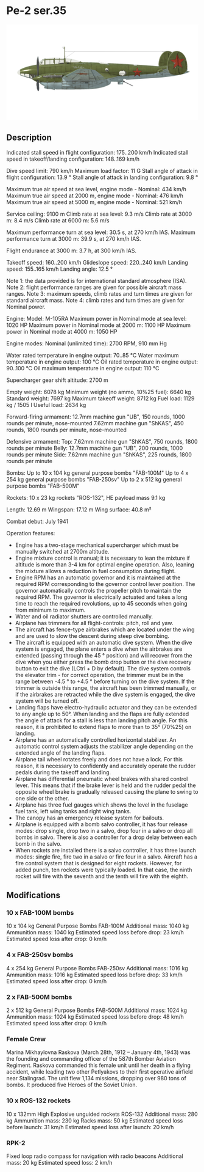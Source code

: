 # Pe-2 ser.35

![pe2s35](../images/pe2s35.png)

## Description

Indicated stall speed in flight configuration: 175..200 km/h
Indicated stall speed in takeoff/landing configuration: 148..169 km/h

Dive speed limit: 790 km/h
Maximum load factor: 11 G
Stall angle of attack in flight configuration: 13.9 °
Stall angle of attack in landing configuration: 9.8 °

Maximum true air speed at sea level, engine mode - Nominal: 434 km/h
Maximum true air speed at 2000 m, engine mode - Nominal: 476 km/h
Maximum true air speed at 5000 m, engine mode - Nominal: 521 km/h

Service ceiling: 9100 m
Climb rate at sea level: 9.3 m/s
Climb rate at 3000 m: 8.4 m/s
Climb rate at 6000 m: 5.6 m/s

Maximum performance turn at sea level: 30.5 s, at 270 km/h IAS.
Maximum performance turn at 3000 m: 39.9 s, at 270 km/h IAS.

Flight endurance at 3000 m: 3.7 h, at 300 km/h IAS.

Takeoff speed: 160..200 km/h
Glideslope speed: 220..240 km/h
Landing speed: 155..165 km/h
Landing angle: 12.5 °

Note 1: the data provided is for international standard atmosphere (ISA).
Note 2: flight performance ranges are given for possible aircraft mass ranges.
Note 3: maximum speeds, climb rates and turn times are given for standard aircraft mass.
Note 4: climb rates and turn times are given for Nominal power.

Engine:
Model: M-105RA
Maximum power in Nominal mode at sea level: 1020 HP
Maximum power in Nominal mode at 2000 m: 1100 HP
Maximum power in Nominal mode at 4000 m: 1050 HP

Engine modes:
Nominal (unlimited time): 2700 RPM, 910 mm Hg

Water rated temperature in engine output: 70..85 °C
Water maximum temperature in engine output: 100 °C
Oil rated temperature in engine output: 90..100 °C
Oil maximum temperature in engine output: 110 °C

Supercharger gear shift altitude: 2700 m

Empty weight: 6078 kg
Minimum weight (no ammo, 10%25 fuel): 6640 kg
Standard weight: 7697 kg
Maximum takeoff weight: 8712 kg
Fuel load: 1129 kg / 1505 l
Useful load: 2634 kg

Forward-firing armament:
12.7mm machine gun "UB", 150 rounds, 1000 rounds per minute, nose-mounted
7.62mm machine gun "ShKAS", 450 rounds, 1800 rounds per minute, nose-mounted

Defensive armament:
Top: 7.62mm machine gun "ShKAS", 750 rounds, 1800 rounds per minute
Belly: 12.7mm machine gun "UB", 200 rounds, 1000 rounds per minute
Side: 7.62mm machine gun "ShKAS", 225 rounds, 1800 rounds per minute

Bombs:
Up to 10 x 104 kg general purpose bombs "FAB-100M"
Up to 4 x 254 kg general purpose bombs "FAB-250sv"
Up to 2 x 512 kg general purpose bombs "FAB-500M"

Rockets:
10 x 23 kg rockets "ROS-132", HE payload mass 9.1 kg

Length: 12.69 m
Wingspan: 17.12 m
Wing surface: 40.8 m²

Combat debut: July 1941

Operation features:
- Engine has a two-stage mechanical supercharger which must be manually switched at 2700m altitude.
- Engine mixture control is manual; it is necessary to lean the mixture if altitude is more than 3-4 km for optimal engine operation. Also, leaning the mixture allows a reduction in fuel consumption during flight.
- Engine RPM has an automatic governor and it is maintained at the required RPM corresponding to the governor control lever position. The governor automatically controls the propeller pitch to maintain the required RPM. The governor is electrically actuated and takes a long time to reach the required revolutions, up to 45 seconds when going from minimum to maximum.
- Water and oil radiator shutters are controlled manually.
- Airplane has trimmers for all flight-controls: pitch, roll and yaw.
- The aircraft has fence-type airbrakes which are located under the wing and are used to slow the descent during steep dive bombing.
- The aircraft is equipped with an automatic dive system. When the dive system is engaged, the plane enters a dive when the airbrakes are extended (passing through the 45 ° position) and will recover from the dive when you either press the bomb drop button or the dive recovery button to exit the dive (LCtrl + D by default). The dive system controls the elevator trim - for correct operation, the trimmer must be in the range between -4.5 ° to +4.5 ° before turning on the dive system. If the trimmer is outside this range, the aircraft has been trimmed manually, or if the airbrakes are retracted while the dive system is engaged, the dive system will be turned off.
- Landing flaps have electro-hydraulic actuator and they can be extended to any angle up to 50°. When landing and the flaps are fully extended the angle of attack for a stall is less than landing pitch angle. For this reason, it is prohibited to extend flaps to more than to 35° (70%25) on landing.
- Airplane has an automatically controlled horizontal stabilizer. An automatic control system adjusts the stabilizer angle depending on the extended angle of the landing flaps.
- Airplane tail wheel rotates freely and does not have a lock. For this reason, it is necessary to confidently and accurately operate the rudder pedals during the takeoff and landing.
- Airplane has differential pneumatic wheel brakes with shared control lever. This means that if the brake lever is held and the rudder pedal the opposite wheel brake is gradually released causing the plane to swing to one side or the other.
- Airplane has three fuel gauges which shows the level in the fuselage fuel tank, left wing tanks and right wing tanks.
- The canopy has an emergency release system for bailouts.
- Airplane is equipped with a bomb salvo controller, it has four release modes: drop single, drop two in a salvo, drop four in a salvo or drop all bombs in salvo. There is also a controller for a drop delay between each bomb in the salvo.
- When rockets are installed there is a salvo controller, it has three launch modes: single fire, fire two in a salvo or fire four in a salvo. Aircraft has a fire control system that is designed for eight rockets. However, for added punch, ten rockets were typically loaded. In that case, the ninth rocket will fire with the seventh and the tenth will fire with the eighth.

## Modifications


### 10 x FAB-100M bombs

10 x 104 kg General Purpose Bombs FAB-100M
Additional mass: 1040 kg
Ammunition mass: 1040 kg
Estimated speed loss before drop: 23 km/h
Estimated speed loss after drop: 0 km/h

### 4 x FAB-250sv bombs

4 x 254 kg General Purpose Bombs FAB-250sv
Additional mass: 1016 kg
Ammunition mass: 1016 kg
Estimated speed loss before drop: 33 km/h
Estimated speed loss after drop: 0 km/h

### 2 x FAB-500M bombs

2 x 512 kg General Purpose Bombs FAB-500M
Additional mass: 1024 kg
Ammunition mass: 1024 kg
Estimated speed loss before drop: 48 km/h
Estimated speed loss after drop: 0 km/h

### Female Crew

Marina Mikhaylovna Raskova (March 28th, 1912 – January 4th, 1943) was the founding and commanding officer of the 587th Bomber Aviation Regiment. Raskova commanded this female unit until her death in a flying accident, while leading two other Petlyakovs to their first operative airfield near Stalingrad. The unit flew 1,134 missions, dropping over 980 tons of bombs. It produced five Heroes of the Soviet Union.﻿

### 10 x ROS-132 rockets

10 x 132mm High Explosive unguided rockets ROS-132
Additional mass: 280 kg
Ammunition mass: 230 kg
Racks mass: 50 kg
Estimated speed loss before launch: 31 km/h
Estimated speed loss after launch: 20 km/h

### RPK-2

Fixed loop radio compass for navigation with radio beacons
Additional mass: 20 kg
Estimated speed loss: 2 km/h